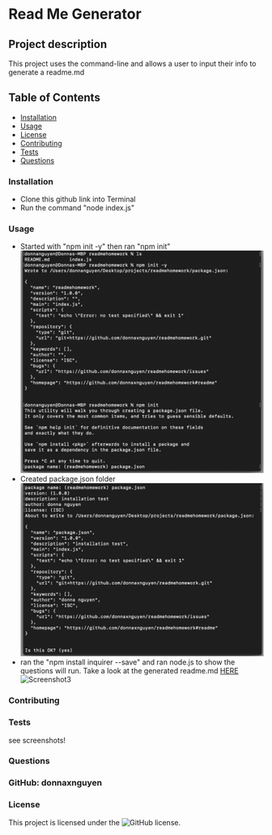 # Read Me Generator

## Project description
This project uses the command-line and allows a user to input their info to generate a readme.md

## Table of Contents
* [Installation](##installation)
* [Usage](##Usage)
* [License](##License)
* [Contributing](##Contributing)
* [Tests](##Tests)
* [Questions](##Questions)

### Installation
* Clone this github link into Terminal
* Run the command "node index.js"

### Usage
* Started with "npm init -y" then ran "npm init"
![Screenshot1](assets/screenshot1.png)
* Created package.json folder 
![Screenshot2](assets/screenshot2.png)
* ran the "npm install inquirer --save" and ran node.js to show the questions will run. Take a look at the generated readme.md [HERE](********)
![Screenshot3](https://octodex.github.com/images/yaktocat.png)
### Contributing

### Tests
see screenshots!
### Questions
### GitHub: donnaxnguyen  
### License
This project is licensed under the ![GitHub license](https://img.shields.io/badge/license-ISC-blue.svg).
        